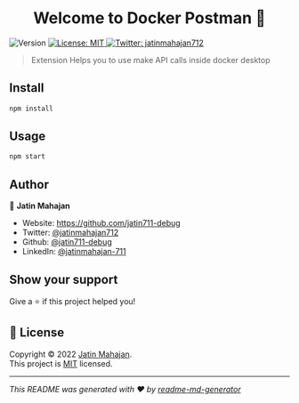 <h1 align="center">Welcome to Docker Postman 👋</h1>
<p>
  <img alt="Version" src="https://img.shields.io/badge/version-1.0.0-blue.svg?cacheSeconds=2592000" />
  <a href="https://github.com/jatin711-debug/request-docker-extension/blob/main/LICENCE" target="_blank">
    <img alt="License: MIT" src="https://img.shields.io/badge/License-MIT-yellow.svg" />
  </a>
  <a href="https://twitter.com/jatinmahajan712" target="_blank">
    <img alt="Twitter: jatinmahajan712" src="https://img.shields.io/twitter/follow/jatinmahajan712.svg?style=social" />
  </a>
</p>

> Extension Helps you to use make API calls inside docker desktop 

## Install

```sh
npm install
```

## Usage

```sh
npm start
```

## Author

👤 **Jatin Mahajan**

* Website: https://github.com/jatin711-debug
* Twitter: [@jatinmahajan712](https://twitter.com/jatinmahajan712)
* Github: [@jatin711-debug](https://github.com/jatin711-debug)
* LinkedIn: [@jatinmahajan-711](https://linkedin.com/in/jatinmahajan-711)

## Show your support

Give a ⭐️ if this project helped you!

## 📝 License

Copyright © 2022 [Jatin Mahajan](https://github.com/jatin711-debug).<br />
This project is [MIT](https://github.com/jatin711-debug/request-docker-extension/blob/main/LICENCE) licensed.

***
_This README was generated with ❤️ by [readme-md-generator](https://github.com/kefranabg/readme-md-generator)_